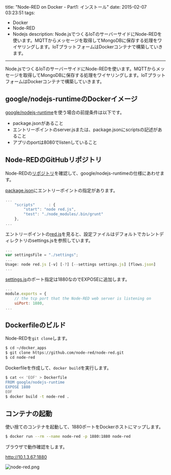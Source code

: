 title: "Node-RED on Docker - Part1: インストール"
date: 2015-02-07 03:23:51
tags:
 - Docker
 - Node-RED
 - Nodejs
description: Node.jsでつくるIoTのサーバーサイドにNode-REDを使います。MQTTからメッセージを取得してMongoDBに保存する処理をワイヤリングします。IoTプラットフォームはDockerコンテナで構築していきます。
---

Node.jsでつくるIoTのサーバーサイドにNode-REDを使います。MQTTからメッセージを取得してMongoDBに保存する処理をワイヤリングします。IoTプラットフォームはDockerコンテナで構築していきます。

<!-- more -->

## google/nodejs-runtimeのDockerイメージ

[google/nodejs-runtime](https://registry.hub.docker.com/u/google/nodejs-runtime/)を使う場合の前提条件は以下です。

* package.jsonがあること
* エントリーポイントのserver.jsまたは、package.jsonにscriptsの記述があること
* アプリのportは8080でlistenしていること

## Node-REDのGitHubリポジトリ

Node-REDの[リポジトリ](https://github.com/node-red/node-red)を確認して、google/nodejs-runtimeの仕様にあわせます。

[package.json](https://github.com/node-red/node-red/blob/master/package.json)にエントリーポイントの指定があります。

``` js package.json
...
    "scripts"      : {
        "start": "node red.js",
        "test": "./node_modules/.bin/grunt"
    },
...
```

エントリーポイントの[red.js](https://github.com/node-red/node-red/blob/master/red.js)を見ると、設定ファイルはデフォルトでカレントディレクトリのsettings.jsを参照しています。

``` js red.js
...
var settingsFile = "./settings";
...
Usage: node red.js [-v] [-?] [--settings settings.js] [flows.json]
...
```

[settings.js](https://github.com/node-red/node-red/blob/master/settings.js)のポート指定は1880なのでEXPOSEに追加します。

``` js settings.js
...
module.exports = {
    // the tcp port that the Node-RED web server is listening on
    uiPort: 1880,
...
```

## Dockerfileのビルド

Node-REDを`git clone`します。

``` bash
$ cd ~/docker_apps
$ git clone https://github.com/node-red/node-red.git
$ cd node-red
```

Dockerfileを作成して、`docker build`を実行します。

``` bash
$ cat << 'EOF' > Dockerfile
FROM google/nodejs-runtime
EXPOSE 1880
EOF
$ docker build -t node-red .
```

## コンテナの起動

使い捨てのコンテナを起動して、1880ポートをDockerホストにマップします。

``` bash
$ docker run --rm --name node-red -p 1880:1880 node-red
```

ブラウザで動作確認をします。

http://10.1.3.67:1880

![node-red.png](/2015/02/07/node-red-on-docker-install/node-red.png)

